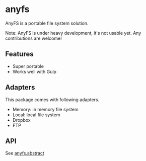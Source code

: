 # anyfs

AnyFS is a portable file system solution.

Note: AnyFS is under heavy development, it's not usable yet. Any contributions 
are welcome!

## Features

- Super portable
- Works well with Gulp

## Adapters

This package comes with following adapters.

- Memory: in memory file system
- Local: local file system
- Dropbox
- FTP

## API

See [anyfs.abstract](https://github.com/anyfs/abstract)